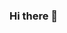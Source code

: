 ### Hi there 👋

<!--
**TorbenHilmers/TorbenHilmers** is a ✨ _special_ ✨ repository because its `README.md` (this file) appears on your GitHub profile.


- 🔭 I’m currently working on Tree growth under natural and human disturbances - From measurement to simulation

- 💬 Ask me about forest growth and yield; tree and stand dynamics; forest modeling; stress, and climatic change impact

- 📫 How to reach me: torben.hilmers@tum.de

